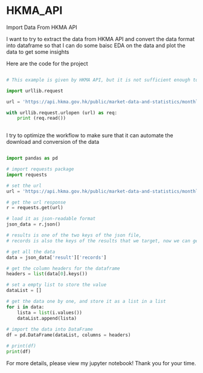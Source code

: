 # HKMA_API
Import Data From HKMA API

I want to try to extract the data from HKMA API and convert the data format into dataframe so that I can do some baisc EDA on the data and plot the data to get some insights

Here are the code for the project

```python

# This example is given by HKMA API, but it is not sufficient enough to do our data analysis. We need to convert it to dataframe format

import urllib.request

url = 'https://api.hkma.gov.hk/public/market-data-and-statistics/monthly-statistical-bulletin/financial/economic-statistics'

with urllib.request.urlopen (url) as req:
    print (req.read())
    
```

I try to optimize the workflow to make sure that it can automate the download and conversion of the data

```python

import pandas as pd

# import requests package
import requests 

# set the url 
url = 'https://api.hkma.gov.hk/public/market-data-and-statistics/monthly-statistical-bulletin/financial/economic-statistics'

# get the url response
r = requests.get(url)

# load it as json-readable format
json_data = r.json()

# results is one of the two keys of the json file, 
# records is also the keys of the results that we target, now we can get the real-time economic data via json format

# get all the data
data = json_data['result']['records']

# get the column headers for the dataframe 
headers = list(data[0].keys())

# set a empty list to store the value
dataList = []

# get the data one by one, and store it as a list in a list
for i in data:
    lista = list(i.values())
    dataList.append(lista)
 
# import the data into DataFrame
df = pd.DataFrame(dataList, columns = headers)

# print(df)
print(df) 

```

For more details, please view my jupyter notebook! Thank you for your time.
